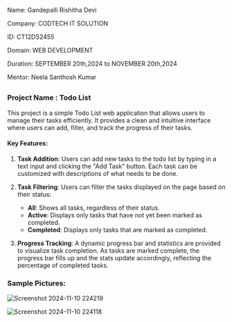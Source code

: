 Name: Gandepalli Rishitha Devi

Company: CODTECH IT SOLUTION

ID: CT12DS2455

Domain: WEB DEVELOPMENT

Duration: SEPTEMBER 20th,2024 to NOVEMBER 20th,2024

Mentor: Neela Santhosh Kumar 

##

### Project Name : Todo List

This project is a simple Todo List web application that allows users to manage their tasks efficiently. It provides a clean and intuitive interface where users can add, filter, and track the progress of their tasks.

#### Key Features:

1. **Task Addition**: Users can add new tasks to the todo list by typing in a text input and clicking the "Add Task" button. Each task can be customized with descriptions of what needs to be done.

2. **Task Filtering**: Users can filter the tasks displayed on the page based on their status:
   
    - **All**: Shows all tasks, regardless of their status.
    - **Active**: Displays only tasks that have not yet been marked as completed.
    - **Completed**: Displays only tasks that are marked as completed.

3. **Progress Tracking**: A dynamic progress bar and statistics are provided to visualize task completion. As tasks are marked complete, the progress bar fills up and the stats update accordingly, reflecting the percentage of completed tasks.

### Sample Pictures:

![Screenshot 2024-11-10 224219](https://github.com/user-attachments/assets/fc488098-5475-4d16-a74c-51d21f9c5430)

![Screenshot 2024-11-10 224118](https://github.com/user-attachments/assets/50b74960-c76b-4b66-9011-56a7d0cd68b0)

